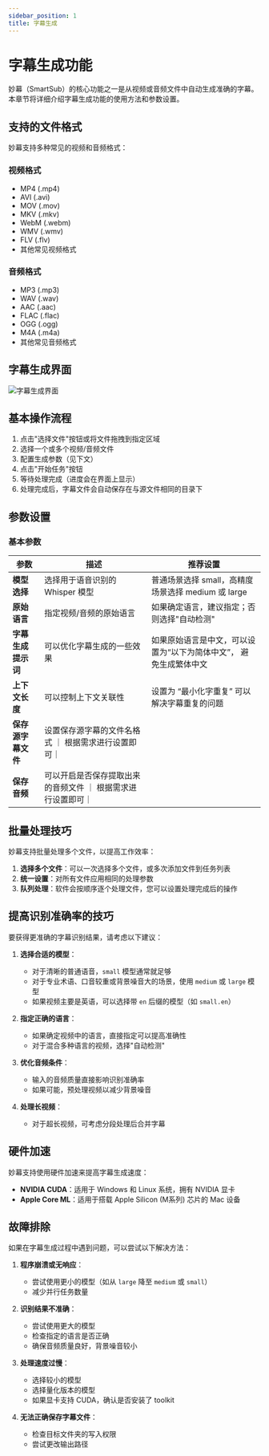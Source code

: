 ```yaml
---
sidebar_position: 1
title: 字幕生成
---
```


# 字幕生成功能

妙幕（SmartSub）的核心功能之一是从视频或音频文件中自动生成准确的字幕。本章节将详细介绍字幕生成功能的使用方法和参数设置。

## 支持的文件格式

妙幕支持多种常见的视频和音频格式：

### 视频格式

- MP4 (.mp4)
- AVI (.avi)
- MOV (.mov)
- MKV (.mkv)
- WebM (.webm)
- WMV (.wmv)
- FLV (.flv)
- 其他常见视频格式

### 音频格式

- MP3 (.mp3)
- WAV (.wav)
- AAC (.aac)
- FLAC (.flac)
- OGG (.ogg)
- M4A (.m4a)
- 其他常见音频格式

## 字幕生成界面

<div className="img-container">
  <img src="/img/preview.png" alt="字幕生成界面" />
</div>

## 基本操作流程

1. 点击"选择文件"按钮或将文件拖拽到指定区域
2. 选择一个或多个视频/音频文件
3. 配置生成参数（见下文）
4. 点击"开始任务"按钮
5. 等待处理完成（进度会在界面上显示）
6. 处理完成后，字幕文件会自动保存在与源文件相同的目录下

## 参数设置

### 基本参数

| 参数               | 描述                                                         | 推荐设置                                                          |
| ------------------ | ------------------------------------------------------------ | ----------------------------------------------------------------- |
| **模型选择**       | 选择用于语音识别的 Whisper 模型                              | 普通场景选择 small，高精度场景选择 medium 或 large                |
| **原始语言**       | 指定视频/音频的原始语言                                      | 如果确定语言，建议指定；否则选择"自动检测"                        |
| **字幕生成提示词** | 可以优化字幕生成的一些效果                                   | 如果原始语言是中文，可以设置为“以下为简体中文”， 避免生成繁体中文 |
| **上下文长度**     | 可以控制上下文关联性                                         | 设置为 “最小化字重复” 可以解决字幕重复的问题                      |
| **保存源字幕文件** | 设置保存源字幕的文件名格式 ｜ 根据需求进行设置即可｜         |
| **保存音频**       | 可以开启是否保存提取出来的音频文件 ｜ 根据需求进行设置即可｜ |

## 批量处理技巧

妙幕支持批量处理多个文件，以提高工作效率：

1. **选择多个文件**：可以一次选择多个文件，或多次添加文件到任务列表
2. **统一设置**：对所有文件应用相同的处理参数
3. **队列处理**：软件会按顺序逐个处理文件，您可以设置处理完成后的操作

## 提高识别准确率的技巧

要获得更准确的字幕识别结果，请考虑以下建议：

1. **选择合适的模型**：

   - 对于清晰的普通语音，`small` 模型通常就足够
   - 对于专业术语、口音较重或背景噪音大的场景，使用 `medium` 或 `large` 模型
   - 如果视频主要是英语，可以选择带 `en` 后缀的模型（如 `small.en`）

2. **指定正确的语言**：

   - 如果确定视频中的语言，直接指定可以提高准确性
   - 对于混合多种语言的视频，选择"自动检测"

3. **优化音频条件**：

   - 输入的音频质量直接影响识别准确率
   - 如果可能，预处理视频以减少背景噪音

4. **处理长视频**：
   - 对于超长视频，可考虑分段处理后合并字幕

## 硬件加速

妙幕支持使用硬件加速来提高字幕生成速度：

- **NVIDIA CUDA**：适用于 Windows 和 Linux 系统，拥有 NVIDIA 显卡
- **Apple Core ML**：适用于搭载 Apple Silicon (M系列) 芯片的 Mac 设备

## 故障排除

如果在字幕生成过程中遇到问题，可以尝试以下解决方法：

1. **程序崩溃或无响应**：

   - 尝试使用更小的模型（如从 `large` 降至 `medium` 或 `small`）
   - 减少并行任务数量

2. **识别结果不准确**：

   - 尝试使用更大的模型
   - 检查指定的语言是否正确
   - 确保音频质量良好，背景噪音较小

3. **处理速度过慢**：

   - 选择较小的模型
   - 选择量化版本的模型
   - 如果显卡支持 CUDA，确认是否安装了 toolkit

4. **无法正确保存字幕文件**：

   - 检查目标文件夹的写入权限
   - 尝试更改输出路径
